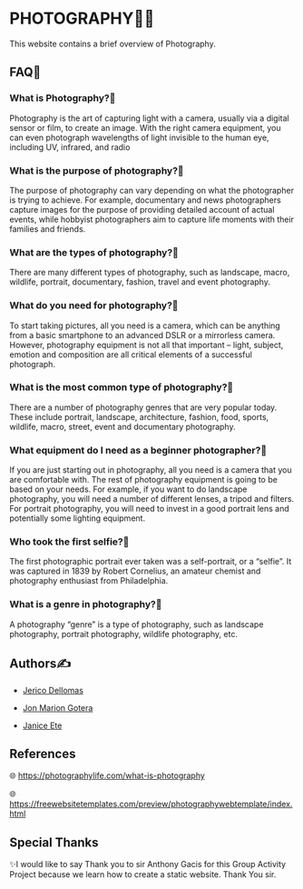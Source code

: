 # PHOTOGRAPHY📸✨


This website contains a brief overview of Photography.



## FAQ🧠

### What is Photography?👀

Photography is the art of capturing light with a camera, usually via a digital sensor or film, to create an image. With the right camera equipment, you can even photograph wavelengths of light invisible to the human eye, including UV, infrared, and radio

### What is the purpose of photography?👀

The purpose of photography can vary depending on what the photographer is trying to achieve. For example, documentary and news photographers capture images for the purpose of providing detailed account of actual events, while hobbyist photographers aim to capture life moments with their families and friends.

### What are the types of photography?👀

There are many different types of photography, such as landscape, macro, wildlife, portrait, documentary, fashion, travel and event photography. 

### What do you need for photography?👀

To start taking pictures, all you need is a camera, which can be anything from a basic smartphone to an advanced DSLR or a mirrorless camera. However, photography equipment is not all that important – light, subject, emotion and composition are all critical elements of a successful photograph.

### What is the most common type of photography?👀

There are a number of photography genres that are very popular today. These include portrait, landscape, architecture, fashion, food, sports, wildlife, macro, street, event and documentary photography.

### What equipment do I need as a beginner photographer?👀

If you are just starting out in photography, all you need is a camera that you are comfortable with. The rest of photography equipment is going to be based on your needs. For example, if you want to do landscape photography, you will need a number of different lenses, a tripod and filters. For portrait photography, you will need to invest in a good portrait lens and potentially some lighting equipment.

### Who took the first selfie?👀

The first photographic portrait ever taken was a self-portrait, or a “selfie”. It was captured in 1839 by Robert Cornelius, an amateur chemist and photography enthusiast from Philadelphia.

### What is a genre in photography?👀

A photography “genre” is a type of photography, such as landscape photography, portrait photography, wildlife photography, etc.




## Authors✍️

- [Jerico Dellomas ](https://github.com/JericoDellomas)

- [Jon Marion Gotera](https://github.com/GoteraJonMarionVargas)

- [ Janice Ete](https://github.com/janiceete)
## References

 🌐 https://photographylife.com/what-is-photography

 🌐 https://freewebsitetemplates.com/preview/photographywebtemplate/index.html
## Special Thanks

✨I would like to say Thank you to sir Anthony Gacis for this Group Activity Project because we learn how to create a static website. Thank You sir.